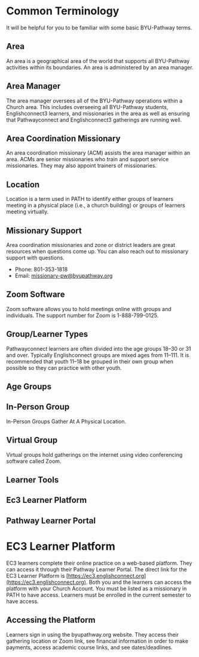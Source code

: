 # Common Terminology

It will be helpful for you to be familiar with some basic BYU-Pathway terms.

## Area

An area is a geographical area of the world that supports all BYU-Pathway activities within its boundaries. An area is administered by an area manager.

## Area Manager

The area manager oversees all of the BYU-Pathway operations within a Church area. This includes overseeing all BYU-Pathway students, Englishconnect3 learners, and missionaries in the area as well as ensuring that Pathwayconnect and Englishconnect3 gatherings are running well.

## Area Coordination Missionary

An area coordination missionary (ACM) assists the area manager within an area. ACMs are senior missionaries who train and support service missionaries. They may also appoint trainers of missionaries.

## Location

Location is a term used in PATH to identify either groups of learners meeting in a physical place (i.e., a church building) or groups of learners meeting virtually.

## Missionary Support

Area coordination missionaries and zone or district leaders are great resources when questions come up. You can also reach out to missionary support with questions.
- Phone: 801-353-1818
- Email: missionary-pw@byupathway.org

## Zoom Software

Zoom software allows you to hold meetings online with groups and individuals. The support number for Zoom is 1-888-799-0125.

## Group/Learner Types

Pathwayconnect learners are often divided into the age groups 18–30 or 31 and over. Typically Englishconnect groups are mixed ages from 11–111. It is recommended that youth 11–18 be grouped in their own group when possible so they can practice with other youth.

## Age Groups

## In-Person Group

In-Person Groups Gather At A Physical Location.

## Virtual Group

Virtual groups hold gatherings on the internet using video conferencing software called Zoom.

## Learner Tools

## Ec3 Learner Platform

## Pathway Learner Portal

# EC3 Learner Platform

EC3 learners complete their online practice on a web-based platform. They can access it through their Pathway Learner Portal. The direct link for the EC3 Learner Platform is [https://ec3.englishconnect.org](https://ec3.englishconnect.org). Both you and the learners can access the platform with your Church Account. You must be listed as a missionary in PATH to have access. Learners must be enrolled in the current semester to have access.

## Accessing the Platform

Learners sign in using the byupathway.org website. They access their gathering location or Zoom link, see financial information in order to make payments, access academic course links, and see dates/deadlines.

